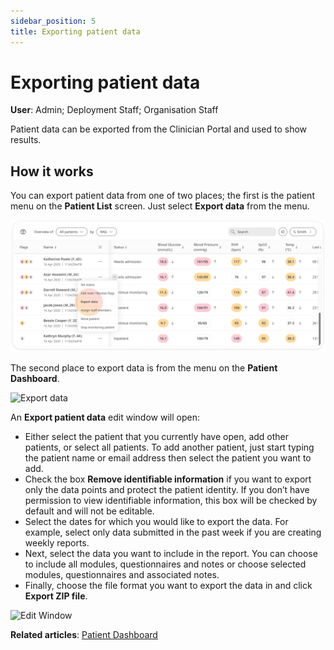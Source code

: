 ```yaml
---
sidebar_position: 5
title: Exporting patient data
---
```

# Exporting patient data
**User**: Admin; Deployment Staff; Organisation Staff

Patient data can be exported from the Clinician Portal and used to show results.

## How it works​
You can export patient data from one of two places; the first is the patient menu on the **Patient List** screen. Just select **Export data** from the menu.

![Export data](./assets/ExportData01.png)

The second place to export data is from the menu on the **Patient Dashboard**.

![Export data](./assets/ExportData02.png)

An **Export patient data** edit window will open:
 - Either select the patient that you currently have open, add other patients, or select all patients. To add another patient, just start typing the patient name or email address then select the patient you want to add.
 - Check the box **Remove identifiable information** if you want to export only the data points and protect the patient identity. If you don’t have permission to view identifiable information, this box will be checked by default and will not be editable.
 - Select the dates for which you would like to export the data. For example, select only data submitted in the past week if you are creating weekly reports.
 - Next, select the data you want to include in the report. You can choose to include all modules, questionnaires and notes or choose selected modules, questionnaires and associated notes.
 - Finally, choose the file format you want to export the data in and click **Export ZIP file**.

![Edit Window](./assets/ExportData03.png)

**Related articles**: [Patient Dashboard](./patient-dashboard.md)
